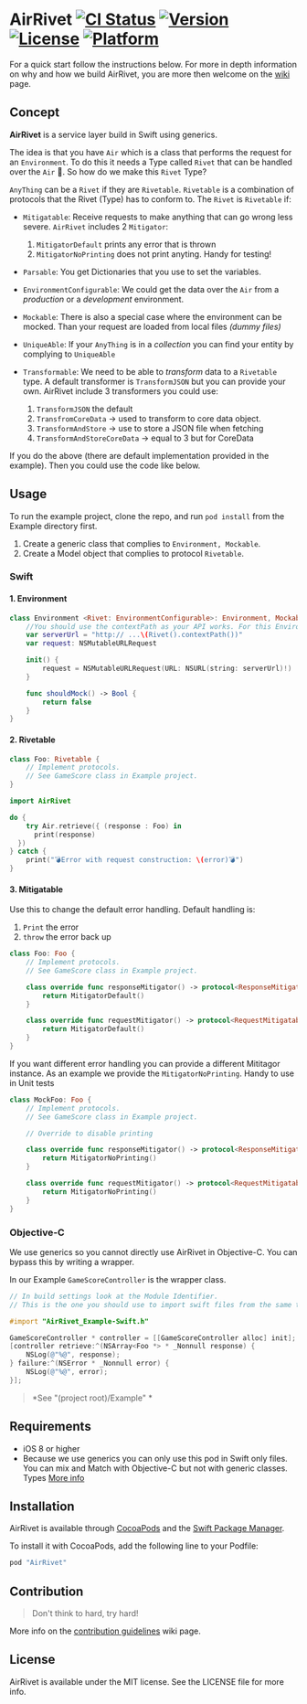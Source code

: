 AirRivet [![CI Status](http://img.shields.io/travis/icapps/ios-air-rivet.svg?style=flat)](https://travis-ci.org/icapps/ios-air-rivet) [![Version](https://img.shields.io/cocoapods/v/AirRivet.svg?style=flat)](http://cocoapods.org/pods/AirRivet) [![License](https://img.shields.io/cocoapods/l/AirRivet.svg?style=flat)](http://cocoapods.org/pods/AirRivet) [![Platform](https://img.shields.io/cocoapods/p/AirRivet.svg?style=flat)](http://cocoapods.org/pods/AirRivet)
======

For a quick start follow the instructions below. For more in depth information on why and how we build AirRivet, you are more then welcome on the [wiki](https://github.com/icapps/ios-air-rivet/wiki) page.

## Concept

__AirRivet__ is a service layer build in Swift using generics.

The idea is that you have `Air` which is a class that performs the request for an `Environment`. To do this it needs a Type called `Rivet` that can be handled over the `Air` 🤔. So how do we make this `Rivet` Type?

`AnyThing` can be a `Rivet` if they are `Rivetable`. `Rivetable` is a combination of protocols that the Rivet (Type) has to conform to. The `Rivet` is `Rivetable` if:

- `Mitigatable`: Receive requests to make anything that can go wrong less severe. `AirRivet` includes 2 `Mitigator`:

	1. `MitigatorDefault` prints any error that is thrown
	2. `MitigatorNoPrinting` does not print anyting. Handy for testing!

- `Parsable`: You get Dictionaries that you use to set the variables.
- `EnvironmentConfigurable`: We could get the data over the `Air` from a _production_ or a _development_ environment.
- `Mockable`: There is also a special case where the environment can be mocked. Than your request are loaded from local files _(dummy files)_
- `UniqueAble`: If your `AnyThing` is in a _collection_ you can find your entity by complying to `UniqueAble`
- `Transformable`: We need to be able to _transform_ data to a `Rivetable` type. A default transformer is `TransformJSON` but you can provide your own. AirRivet include 3 transformers you could use:

	1. `TransformJSON` the default
	2. `TransfromCoreData` -> used to transform to core data object.
	3. `TransformAndStore` -> use to store a JSON file when fetching
	4. `TransformAndStoreCoreData` -> equal to 3 but for CoreData


If you do the above (there are default implementation provided in the example). Then you could use the code like below.

## Usage

To run the example project, clone the repo, and run `pod install` from the Example directory first.

1. Create a generic class that complies to `Environment, Mockable`.
2. Create a Model object that complies to protocol `Rivetable`.

### Swift
#### 1. Environment
```swift
class Environment <Rivet: EnvironmentConfigurable>: Environment, Mockable  {
	//You should use the contextPath as your API works. For this Environment we have "<base>/contextPath"
	var serverUrl = "http:// ...\(Rivet().contextPath())"
	var request: NSMutableURLRequest

	init() {
		request = NSMutableURLRequest(URL: NSURL(string: serverUrl)!)
	}

	func shouldMock() -> Bool {
		return false
	}
}
```
#### 2. Rivetable
```swift
class Foo: Rivetable {
	// Implement protocols.
	// See GameScore class in Example project.
}

import AirRivet

do {
	try Air.retrieve({ (response : Foo) in
	  print(response)
  })
} catch {
	print("💣Error with request construction: \(error)💣")
}
```

#### 3. Mitigatable
Use this to change the default error handling. Default handling is:
1. `Print` the error
2. `throw` the error back up

```swift
class Foo: Foo {
	// Implement protocols.
	// See GameScore class in Example project.

	class override func responseMitigator() -> protocol<ResponseMitigatable, Mitigator> {
		return MitigatorDefault()
	}

	class override func requestMitigator() -> protocol<RequestMitigatable, Mitigator> {
		return MitigatorDefault()
	}
}
```
If you want different error handling you can provide a different Mititagor instance.
As an example we provide the `MitigatorNoPrinting`. Handy to use in Unit tests

```swift
class MockFoo: Foo {
	// Implement protocols.
	// See GameScore class in Example project.

	// Override to disable printing

	class override func responseMitigator() -> protocol<ResponseMitigatable, Mitigator> {
		return MitigatorNoPrinting()
	}

	class override func requestMitigator() -> protocol<RequestMitigatable, Mitigator> {
		return MitigatorNoPrinting()
	}
}
```
### Objective-C

We use generics so you cannot directly use AirRivet in Objective-C. You can bypass this by writing a wrapper.

In our Example `GameScoreController` is the wrapper class.

```objective-C
// In build settings look at the Module Identifier.
// This is the one you should use to import swift files from the same target.

#import "AirRivet_Example-Swift.h"

GameScoreController * controller = [[GameScoreController alloc] init];
[controller retrieve:^(NSArray<Foo *> * _Nonnull response) {
	NSLog(@"%@", response);
} failure:^(NSError * _Nonnull error) {
	NSLog(@"%@", error);
}];
```
> *See "(project root)/Example" *

## Requirements

- iOS 8 or higher
- Because we use generics you can only use this pod in Swift only files. You can mix and Match with Objective-C but not with generic classes.  Types [More info](https://developer.apple.com/library/ios/documentation/Swift/Conceptual/BuildingCocoaApps/InteractingWithObjective-CAPIs.html#//apple_ref/doc/uid/TP40014216-CH4-ID53)

## Installation

AirRivet is available through [CocoaPods](http://cocoapods.org) and the [Swift Package Manager](https://swift.org/package-manager/).

To install it with CocoaPods, add the following line to your Podfile:

```ruby
pod "AirRivet"
```

## Contribution

> Don't think to hard, try hard!

More info on the [contribution guidelines](https://github.com/icapps/ios-air-rivet/wiki/Contribution) wiki page.

## License

AirRivet is available under the MIT license. See the LICENSE file for more info.
